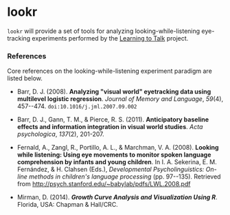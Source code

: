 lookr
=====

`lookr` will provide a set of tools for analyzing looking-while-listening eye-tracking experiments performed by the [Learning to Talk](http://learningtotalk.org/) project. 

### References
Core references on the looking-while-listening experiment paradigm are listed below.

* Barr, D. J. (2008). __Analyzing "visual world" eyetracking data using multilevel logistic regression__. _Journal of Memory and Language_, _59_(4), 457--474. `doi:10.1016/j.jml.2007.09.002`

* Barr, D. J., Gann, T. M., & Pierce, R. S. (2011). __Anticipatory baseline effects and information integration in visual world studies__. _Acta psychologica_, _137_(2), 201-207.

* Fernald, A., Zangl, R., Portillo, A. L., & Marchman, V. A. (2008). __Looking while listening: Using eye movements to monitor spoken language comprehension by infants and young children__. In I. A. Sekerina, E. M. Fernández, & H. Clahsen (Eds.), _Developmental Psycholinguistics: On-line methods in children's language processing_ (pp. 97--135). Retrieved from http://psych.stanford.edu/~babylab/pdfs/LWL.2008.pdf

* Mirman, D. (2014). **_Growth Curve Analysis and Visualization Using R_**. Florida, USA: Chapman & Hall/CRC. 
